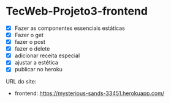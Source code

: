 # TecWeb-Projeto3-frontend
- [x] Fazer as componentes essenciais estáticas
- [x] Fazer o get
- [x] fazer o post
- [x] fazer o delete
- [x] adicionar receita especial
- [x] ajustar a estética
- [x] publicar no heroku

URL do site:
- frontend:
https://mysterious-sands-33451.herokuapp.com/
